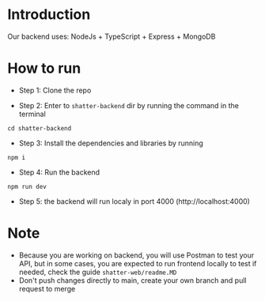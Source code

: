 # Introduction

Our backend uses: NodeJs + TypeScript + Express + MongoDB

# How to run

- Step 1: Clone the repo
  
- Step 2: Enter to `shatter-backend` dir by running the command in the terminal
```
cd shatter-backend
```
- Step 3: Install the dependencies and libraries by running
```
npm i
```
- Step 4: Run the backend
```
npm run dev
```
- Step 5: the backend will run localy in port 4000 (http://localhost:4000)

# Note
- Because you are working on backend, you will use Postman to test your API, but in some cases, you are expected to run frontend locally to test if needed, check the guide `shatter-web/readme.MD`
- Don't push changes directly to main, create your own branch and pull request to merge


